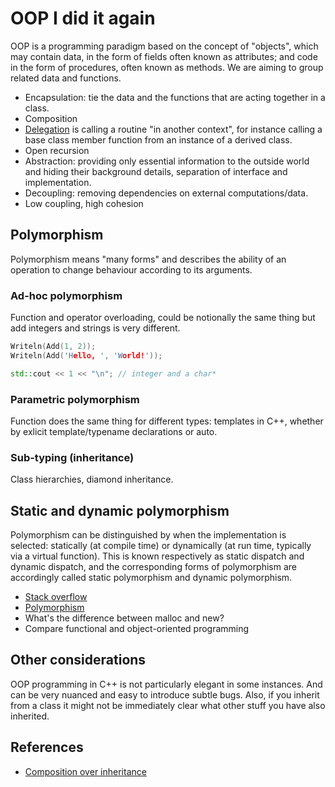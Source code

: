 # OOP I did it again

OOP is a programming paradigm based on the concept of "objects", which may
contain data, in the form of fields often known as attributes; and code in the
form of procedures, often known as methods. We are aiming to group related data
and functions.

- Encapsulation: tie the data and the functions that are acting together in a class.
- Composition
- [Delegation](https://en.wikipedia.org/wiki/Delegation_(computing)) is calling a routine "in another context", for instance calling a base class member
function from an instance of a derived class.
- Open recursion
- Abstraction: providing only essential information to the outside world and hiding their background details, separation of interface and implementation.
- Decoupling: removing dependencies on external computations/data.
- Low coupling, high cohesion

## Polymorphism
Polymorphism means "many forms" and describes the ability of an operation to
change behaviour according to its arguments.

### Ad-hoc polymorphism
Function and operator overloading, could be notionally the same thing but add integers and strings is very different.

```cpp
Writeln(Add(1, 2));
Writeln(Add('Hello, ', 'World!'));

std::cout << 1 << "\n"; // integer and a char*
```

### Parametric polymorphism
Function does the same thing for different types: templates in C++, whether by exlicit template/typename declarations or auto.

### Sub-typing (inheritance)
Class hierarchies, diamond inheritance.

## Static and dynamic polymorphism
Polymorphism can be distinguished by when the implementation is selected:
statically (at compile time) or dynamically (at run time, typically via a
virtual function). This is known respectively as static dispatch and dynamic
dispatch, and the corresponding forms of polymorphism are accordingly called
static polymorphism and dynamic polymorphism.

- [Stack overflow](https://en.wikipedia.org/wiki/Stack_buffer_overflow)
- [Polymorphism](https://en.wikipedia.org/wiki/Polymorphism_(computer_science))
- What's the difference between malloc and new?
- Compare functional and object-oriented programming

## Other considerations
OOP programming in C++ is not particularly elegant in some instances. And can
be very nuanced and easy to introduce subtle bugs. Also, if you inherit from a
class it might not be immediately clear what other stuff you have also
inherited.

## References
- [Composition over inheritance](https://en.wikipedia.org/wiki/Composition_over_inheritance)

